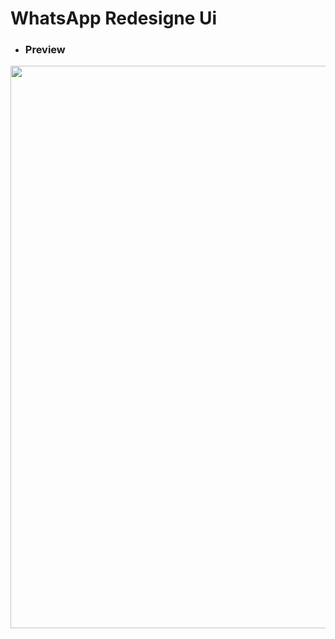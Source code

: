 # WhatsApp Redesigne Ui 
- ### Preview
<img src="https://user-images.githubusercontent.com/82768399/155415921-e8b2f012-b689-49da-8b0f-96042a84379d.png" width="900" >